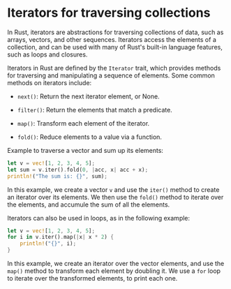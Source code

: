 # Iterators for traversing collections

In Rust, iterators are abstractions for traversing collections of data, such as arrays, vectors, and other sequences. Iterators access the elements of a collection, and can be used with many of Rust's built-in language features, such as loops and closures.

Iterators in Rust are defined by the `Iterator` trait, which provides methods for traversing and manipulating a sequence of elements. Some common methods on iterators include:

* `next()`: Return the next iterator element, or None.

* `filter()`: Return the elements that match a predicate.

* `map()`: Transform each element of the iterator.

* `fold()`: Reduce elements to a value via a function.

Example to traverse a vector and sum up its elements:

```rust
let v = vec![1, 2, 3, 4, 5];
let sum = v.iter().fold(0, |acc, x| acc + x);
println!("The sum is: {}", sum);
```

In this example, we create a vector `v` and use the `iter()` method to create an iterator over its elements. We then use the `fold()` method to iterate over the elements, and accumule the sum of all the elements.

Iterators can also be used in loops, as in the following example:

```rust
let v = vec![1, 2, 3, 4, 5];
for i in v.iter().map(|x| x * 2) {
    println!("{}", i);
}
```

In this example, we create an iterator over the vector elements, and use the `map()` method to transform each element by doubling it. We use a `for` loop to iterate over the transformed elements, to print each one.